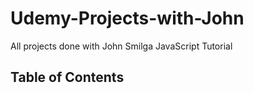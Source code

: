 # Udemy-Projects-with-John

All projects done with John Smilga JavaScript Tutorial

## Table of Contents
